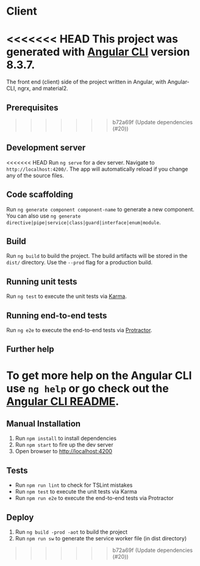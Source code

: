 # Client

<<<<<<< HEAD
This project was generated with [Angular CLI](https://github.com/angular/angular-cli) version 8.3.7.
=======
The front end (client) side of the project written in Angular, with Angular-CLI, ngrx, and material2.

## Prerequisites
>>>>>>> b72a69f (Update dependencies (#20))

## Development server

<<<<<<< HEAD
Run `ng serve` for a dev server. Navigate to `http://localhost:4200/`. The app will automatically reload if you change any of the source files.

## Code scaffolding

Run `ng generate component component-name` to generate a new component. You can also use `ng generate directive|pipe|service|class|guard|interface|enum|module`.

## Build

Run `ng build` to build the project. The build artifacts will be stored in the `dist/` directory. Use the `--prod` flag for a production build.

## Running unit tests

Run `ng test` to execute the unit tests via [Karma](https://karma-runner.github.io).

## Running end-to-end tests

Run `ng e2e` to execute the end-to-end tests via [Protractor](http://www.protractortest.org/).

## Further help

To get more help on the Angular CLI use `ng help` or go check out the [Angular CLI README](https://github.com/angular/angular-cli/blob/master/README.md).
=======
## Manual Installation

1. Run `npm install` to install dependencies
2. Run `npm start` to fire up the dev server
3. Open browser to [http://localhost:4200](http://localhost:4200)

## Tests

* Run `npm run lint` to check for TSLint mistakes
* Run `npm test` to execute the unit tests via Karma
* Run `npm run e2e` to execute the end-to-end tests via Protractor

## Deploy

1. Run `ng build -prod -aot` to build the project
2. Run `npm run sw` to generate the service worker file (in dist directory)
>>>>>>> b72a69f (Update dependencies (#20))
